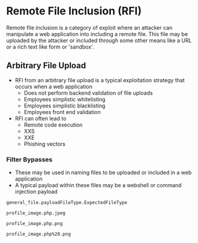 # Remote File Inclusion (RFI)

Remote file inclusion is a category of exploit where an attacker can manipulate a web application into including a remote file. This file may be uploaded by the attacker or included through some other means like a URL or a rich text like form or 'sandbox'.


## Arbitrary File Upload

+ RFI from an arbitrary file upload is a typical exploitation strategy that occurs when a web application    
  + Does not perform backend validation of file uploads 
  + Employees simplistic whitelisting 
  + Employees simplistic blacklisting
  + Employees front end validation
+ RFI can often lead to 
  + Remote code execution 
  + XXS
  + XXE
  + Phishing vectors

### Filter Bypasses

+ These may be used in naming files to be uploaded or included in a web application
+ A typical payload within these files may be a webshell or command injection payload

`general_file.payloadFileType.ExpectedFileType`

`profile_image.php.jpeg`

`profile_image.php.png`

`profile_image.php%20.png`